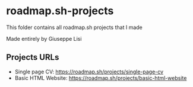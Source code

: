 # roadmap.sh-projects

This folder contains all roadmap.sh projects that I made

Made entirely by Giuseppe Lisi

## Projects URLs
- Single page CV: https://roadmap.sh/projects/single-page-cv
- Basic HTML Website: https://roadmap.sh/projects/basic-html-website